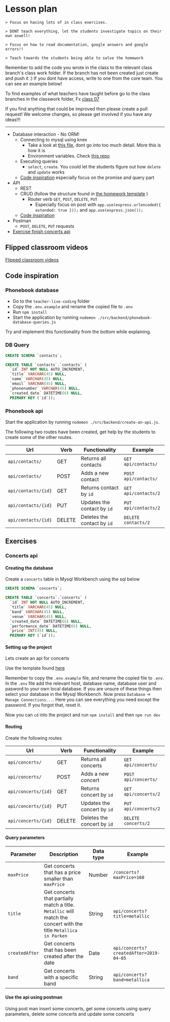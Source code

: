 # Lesson plan

```
> Focus on having lots of in class exercises.

> DONT teach everything, let the students investigate topics on their own aswell!

> Focus on how to read documentation, google answers and google errors!!

> Teach towards the students being able to solve the homework
```

Remember to add the code you wrote in the class to the relevant class branch's class work folder. If the branch has not been created just create and push it :) If you dont have access, write to one from the core team. You can see an example below!

To find examples of what teachers have taught before go to the class branches in the classwork folder, Fx [class 07](https://github.com/HackYourFuture-CPH/JavaScript/tree/class07/JavaScript1/Week1/classwork)

If you find anything that could be improved then please create a pull request! We welcome changes, so please get involved if you have any ideas!!!

---

- Database interaction - No ORM!
  - Connecting to mysql using knex
    - Take a look at [this file](./homework-template/src/backend/database.js), dont go into too much detail. More this is how it is
    - Environment variables. Check [this repo](./homework-template/readme.md#environment-variables)
  - Executing queries
    - `select`, `create`. You could let the students figure out how `delete` and `update` works
  - [Code inspiration](#phonebook-database) especially focus on the promise and query part
- API
  - REST
  - CRUD (follow the structure found in [the homework template](./homework-template/src/backend) )
    - Router verb `GET`, `POST`, `DELETE`, `PUT`
      - Especially focus on post with `app.use(express.urlencoded({ extended: true }));` and `app.use(express.json());`
  - [Code inspiration](#phonebook-api)
- Postman
  - `POST`, `DELETE`, `PUT` requests
- [Exercise finish concerts api](#concerts-api)

## Flipped classroom videos

[Flipped classroom videos](https://github.com/HackYourFuture-CPH/node.js/blob/master/week1/preparation.md#flipped-classroom-videos)

## Code inspiration

### Phonebook database

- Go to the `teacher-live-coding` folder
- Copy the `.env.example` and rename the copied file to `.env`
- Run `npm install`
- Start the application by running  `nodemon ./src/backend/phonebook-database-queries.js`

Try and implement this functionality from the bottom while explaining.

### DB Query

```sql
CREATE SCHEMA `contacts`;

CREATE TABLE `contacts`.`contacts` (
  `id` INT NOT NULL AUTO_INCREMENT,
  `title` VARCHAR(45) NULL,
  `name` VARCHAR(45) NULL,
  `email` VARCHAR(45) NULL,
  `phonenumber` VARCHAR(45) NULL,
  `created_date` DATETIME(6) NULL,
  PRIMARY KEY (`id`));
```

### Phonebook api

Start the application by running  `nodemon ./src/backend/create-an-api.js`.

The following two routes have been created, get help by the students to create some of the other routes.

| Url                 | Verb   | Functionality               | Example              |
| ------------------- | ------ | --------------------------- | -------------------- |
| `api/contacts/`     | GET    | Returns all contacts        | `GET api/contacts/`  |
| `api/contacts/`     | POST   | Adds a new contact          | `POST api/contacts/` |
| `api/contacts/{id}` | GET    | Returns contact by `id`     | `GET api/contacts/2` |
| `api/contacts/{id}` | PUT    | Updates the contact by `id` | `PUT api/contacts/2` |
| `api/contacts/{id}` | DELETE | Deletes the contact by `id` | `DELETE contacts/2`  |

## Exercises

### Concerts api

#### Creating the database

Create a `concerts` table in Mysql Workbench using the sql below

```sql
CREATE SCHEMA `concerts`;

CREATE TABLE `concerts`.`concerts` (
  `id` INT NOT NULL AUTO_INCREMENT,
  `title` VARCHAR(45) NULL,
  `band` VARCHAR(45) NULL,
  `venue` VARCHAR(45) NULL,
  `created_date` DATETIME(6) NULL,
  `performance_date` DATETIME(6) NULL,
  `price` INT(45) NULL,
  PRIMARY KEY (`id`));
```

#### Setting up the project

Lets create an api for concerts

Use the template found [here](./exercise-template)

Remember to copy the `.env.example` file, and rename the copied file to `.env`. In the `.env` file add the relevant host, database name, database user and pasword to your own local database. If you are unsure of these things then select your database in the Mysql Workbench. Now press `Database` -> `Manage Connections...`. Here you can see everything you need except the password. If you forgot that, reset it.  

Now you can `cd` into the project and run `npm install` and then `npm run dev`


#### Routing

Create the following routes

| Url                 | Verb   | Functionality               | Example              |
| ------------------- | ------ | --------------------------- | -------------------- |
| `api/concerts/`     | GET    | Returns all concerts        | `GET api/concerts/`  |
| `api/concerts/`     | POST   | Adds a new concert          | `POST api/concerts/` |
| `api/concerts/{id}` | GET    | Returns concert by `id`     | `GET api/concerts/2` |
| `api/concerts/{id}` | PUT    | Updates the concert by `id` | `PUT api/concerts/2` |
| `api/concerts/{id}` | DELETE | Deletes the concert by `id` | `DELETE concerts/2`  |

#### Query parameters

| Parameter      | Description                                                                                                       | Data type | Example                                |
| -------------- | ----------------------------------------------------------------------------------------------------------------- | --------- | -------------------------------------- |
| `maxPrice`     | Get concerts that has a price smaller than `maxPrice`                                                             | Number    | `/concerts?maxPrice=160`               |
| `title`        | Get concerts that partially match a title. `Metallic` will match the concert with the title `Metallica in Parken` | String    | `api/concerts?title=metallic`          |
| `createdAfter` | Get concerts that has been created after the date                                                                 | Date      | `api/concerts?createdAfter=2019-04-05` |
| `band`         | Get concerts with a specific band                                                                                 | String    | `api/concerts?band=metallica`          |

#### Use the api using postman

Using post man insert some concerts, get some concerts using query parameters, delete some concerts and update some concerts
